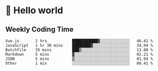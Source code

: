 # 🍻 Hello world

## Weekly Coding Time
<!--START_SECTION:waka-->

```text
Vue.js       2 hrs           ███████████▓░░░░░░░░░░░░░   46.41 %
JavaScript   1 hr 30 mins    ████████▓░░░░░░░░░░░░░░░░   34.94 %
Batchfile    35 mins         ███▒░░░░░░░░░░░░░░░░░░░░░   13.80 %
Markdown     5 mins          ▓░░░░░░░░░░░░░░░░░░░░░░░░   02.21 %
JSON         5 mins          ▒░░░░░░░░░░░░░░░░░░░░░░░░   01.94 %
Other        1 min           ░░░░░░░░░░░░░░░░░░░░░░░░░   00.41 %
```

<!--END_SECTION:waka-->
